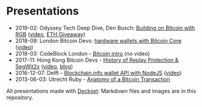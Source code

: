 # Presentations

* 2019-02: Odyssey Tech Deep Dive, Den Bosch: [Building on Bitcoin with RGB](https://github.com/Sjors/presentations/raw/master/2019-02-04%20Den%20Bosch%20-%20Odyssey%20Tech%20Deep%20Dive/2019-02%20Odyssey%20Tech%20Deep%20Dive.pdf) ([video](https://www.youtube.com/watch?v=PgeqT6ruBWU), [ETH Giveaway](/2019-02-04%20Den%20Bosch%20-%20Odyssey%20Tech%20Deep%20Dive/ETH_GIVEAWAY.md))
* 2018-09: London Bitcoin Devs: [hardware wallets with Bitcoin Core](https://github.com/Sjors/presentations/raw/master/2018-09-19%20London%20Bitcoin%20Devs/2018-09%20London%20Bitcoin%20Devs%200.5.pdf) ([video](https://www.youtube.com/watch?v=SUDkYbkcTsQ))
* 2018-03: CodeBlock London - [Bitcoin intro](https://github.com/Sjors/presentations/raw/master/2018-03-24%20CodeBlock%20London/2018-03%20Code%20Block%20London.pdf) (no video)
* 2017-11: Hong Kong Bitcoin Devs - [History of Replay Protection & SegWit2x](https://github.com/Sjors/presentations/raw/master/2017-11-01%20Hong%20Kong%20Bitcoin%20Devs/Bitcoin%20Devs%20HK%20-%202017-11-01.pdf) ([video](https://www.youtube.com/watch?v=Kw7FP818968), [blog](https://medium.com/provoost-on-crypto/a-short-history-of-replay-protection-2bd8b288cf94))
* 2016-12-07: Delft - [Blockchain.info wallet API with NodeJS](https://github.com/Sjors/presentations/raw/master/2016-12-07%20Delft/Dutch%20Blockchain%20Hackathon%20-%20Tech%20Deep%20Dive%20-%202016-12-07.pdf) ([video](https://www.youtube.com/watch?v=JLpWxvgqmiA))
* 2013-06-03: Utrecht Ruby - [Anatomy of a Bitcoin Transaction](https://github.com/Sjors/presentations/raw/master/2013-06-03%20Utrecht%20Ruby/Bitcoin%20Transaction%20in%20Ruby.pdf)

All presentations made with [Deckset](https://www.deckset.com): Markdown files and images are in this repository.
